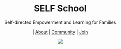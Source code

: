 <h1 align="center">SELF School</h1>
<p align="center">Self-directed Empowerment and Learning for Families</p>
<p align="center">| <a href="">About</a> | <a href="">Community</a> | <a href="">Join</a></p>

<p align="center"><img src="https://user-images.githubusercontent.com/38446/194170475-f9d39cd4-2a7a-445c-ac85-5f1f312b638b.png" /></p>
